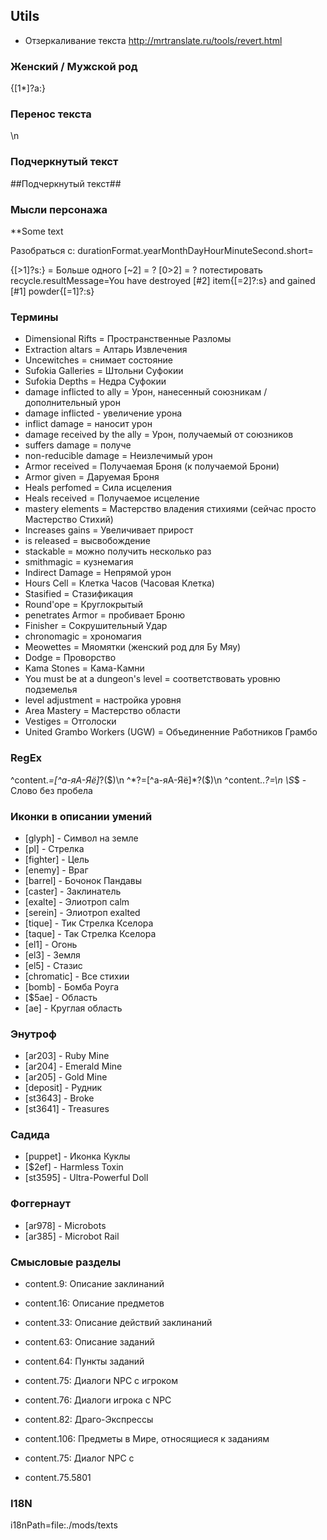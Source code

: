 ## Utils
 * Отзеркаливание текста http://mrtranslate.ru/tools/revert.html

### Женский / Мужской род
{[1*]?а:}

### Перенос текста
\n

### Подчеркнутый текст
##Подчеркнутый текст##

### Мысли персонажа
**Some text

Разобраться с:
durationFormat.yearMonthDayHourMinuteSecond.short=

{[>1]?s:} = Больше одного
[~2] = ?
[0>2] = ?
потестировать
recycle.resultMessage=You have destroyed [#2] item{[=2]?:s} and gained [#1] powder{[=1]?:s}

### Термины
* Dimensional Rifts = Пространственные Разломы
* Extraction altars = Алтарь Извлечения
* Uncewitches = снимает состояние
* Sufokia Galleries = Штольни Суфокии
* Sufokia Depths = Недра Суфокии
* damage inflicted to ally = Урон, нанесенный союзникам / дополнительный урон
* damage inflicted - увеличение урона
* inflict damage = наносит урон
* damage received by the ally = Урон, получаемый от союзников
* suffers damage = получе
* non-reducible damage = Неизлечимый урон
* Armor received = Получаемая Броня (к получаемой Брони)
* Armor given = Даруемая Броня
* Heals perfomed = Сила исцеления
* Heals received = Получаемое исцеление
* mastery elements = Мастерство владения стихиями (сейчас просто Мастерство Стихий)
* Increases gains = Увеличивает прирост
* is released = высвобождение
* stackable = можно получить несколько раз
* smithmagic = кузнемагия
* Indirect Damage = Непрямой урон
* Hours Cell = Клетка Часов (Часовая Клетка)
* Stasified = Стазификация
* Round'ope = Круглокрытый
* penetrates Armor = пробивает Броню
* Finisher = Сокрушительный Удар
* chronomagic = хрономагия
* Meowettes = Мяомятки (женский род для Бу Мяу)
* Dodge = Проворство
* Kama Stones = Кама-Камни
* You must be at a dungeon's level = соответствовать уровню подземелья
* level adjustment = настройка уровня
* Area Mastery = Мастерство области
* Vestiges = Отголоски
* United Grambo Workers (UGW) = Объединенние Работников Грамбо
### RegEx
^content.*=[^а-яА-Яё]*?($)\n
^*?=[^а-яА-Яё]*?($)\n
^content\..*?=\n
\S*$ - Слово без пробела

### Иконки в описании умений
* [glyph] - Символ на земле
* [pl] - Стрелка
* [fighter] - Цель
* [enemy] - Враг
* [barrel] - Бочонок Пандавы
* [caster] - Заклинатель
* [exalte] - Элиотроп calm
* [serein] - Элиотроп exalted
* [tique] - Тик Стрелка Кселора
* [taque] - Так Стрелка Кселора
* [el1] - Огонь
* [el3] - Земля
* [el5] - Стазис
* [chromatic] - Все стихии
* [bomb] - Бомба Роуга
* [$5ae] - Область
* [ae] - Круглая область

### Энутроф
* [ar203] - Ruby Mine
* [ar204] - Emerald Mine
* [ar205] - Gold Mine
* [deposit] - Рудник
* [st3643] - Broke
* [st3641] - Treasures

### Садида
* [puppet] - Иконка Куклы
* [$2ef] - Harmless Toxin
* [st3595] - Ultra-Powerful Doll

### Фоггернаут
* [ar978] - Microbots 
* [ar385] - Microbot Rail

### Смысловые разделы
* content.9: Описание заклинаний
* content.16: Описание предметов
* content.33: Описание действий заклинаний
* content.63: Описание заданий
* content.64: Пункты заданий
* content.75: Диалоги NPC с игроком
* content.76: Диалоги игрока с NPC
* content.82: Драго-Экспрессы
* content.106: Предметы в Мире, относящиеся к заданиям
* content.75: Диалог NPC с 

* content.75.5801
### I18N
i18nPath=file:./mods/texts